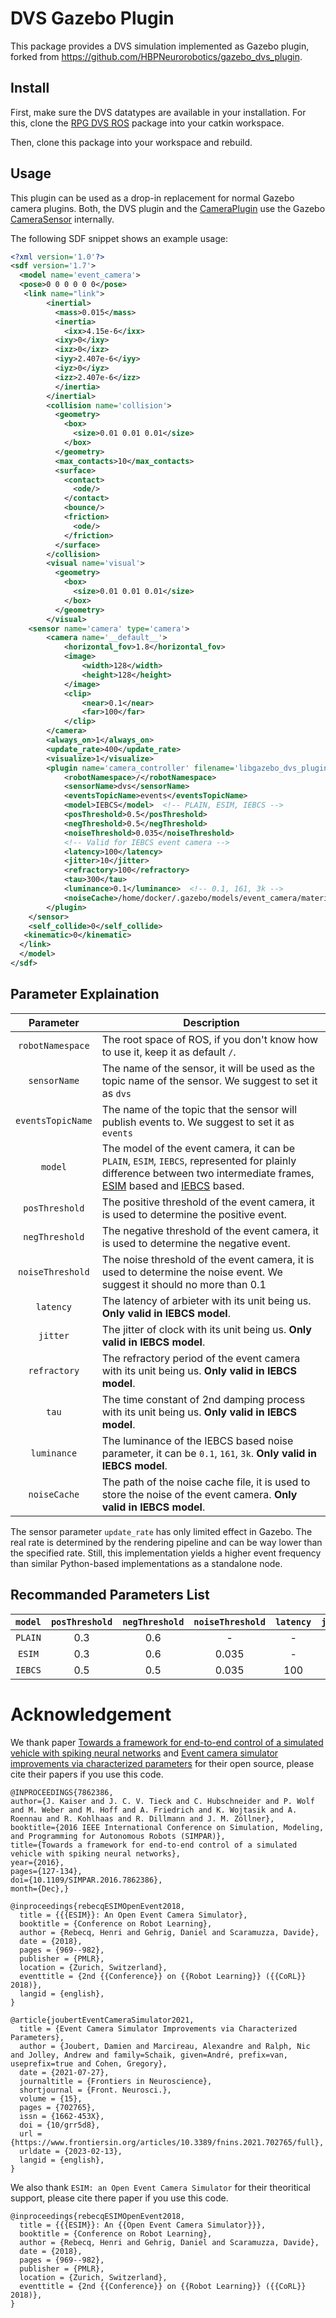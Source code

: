 # DVS Gazebo Plugin

This package provides a DVS simulation implemented as Gazebo plugin, forked from https://github.com/HBPNeurorobotics/gazebo_dvs_plugin.

## Install

First, make sure the DVS datatypes are available in your installation.
For this, clone the [RPG DVS ROS](https://github.com/uzh-rpg/rpg_dvs_ros) package into your catkin workspace.

Then, clone this package into your workspace and rebuild.

## Usage

This plugin can be used as a drop-in replacement for normal Gazebo camera plugins.
Both, the DVS plugin and the [CameraPlugin](https://bitbucket.org/osrf/gazebo/src/666bf30ad9a3c042955b55f79cf1a5416a70d83d/plugins/CameraPlugin.cc)
use the Gazebo [CameraSensor](https://bitbucket.org/osrf/gazebo/src/666bf30ad9a3c042955b55f79cf1a5416a70d83d/gazebo/sensors/CameraSensor.cc) internally.

The following SDF snippet shows an example usage:
```xml
<?xml version='1.0'?>
<sdf version='1.7'>
  <model name='event_camera'>
  <pose>0 0 0 0 0 0</pose>
   <link name="link">
        <inertial>
          <mass>0.015</mass>
          <inertia>
            <ixx>4.15e-6</ixx>
          <ixy>0</ixy>
          <ixz>0</ixz>
          <iyy>2.407e-6</iyy>
          <iyz>0</iyz>
          <izz>2.407e-6</izz>
          </inertia>
        </inertial>
        <collision name='collision'>
          <geometry>
            <box>
              <size>0.01 0.01 0.01</size>
            </box>
          </geometry>
          <max_contacts>10</max_contacts>
          <surface>
            <contact>
              <ode/>
            </contact>
            <bounce/>
            <friction>
              <ode/>
            </friction>
          </surface>
        </collision>
        <visual name='visual'>
          <geometry>
            <box>
              <size>0.01 0.01 0.01</size>
            </box>
          </geometry>
        </visual>
    <sensor name='camera' type='camera'>
        <camera name='__default__'>
            <horizontal_fov>1.8</horizontal_fov>
            <image>
                <width>128</width>
                <height>128</height>
            </image>
            <clip>
                <near>0.1</near>
                <far>100</far>
            </clip>
        </camera>
        <always_on>1</always_on>
        <update_rate>400</update_rate>
        <visualize>1</visualize>
        <plugin name='camera_controller' filename='libgazebo_dvs_plugin.so'>
            <robotNamespace>/</robotNamespace>
            <sensorName>dvs</sensorName>
            <eventsTopicName>events</eventsTopicName>
            <model>IEBCS</model>  <!-- PLAIN, ESIM, IEBCS -->
            <posThreshold>0.5</posThreshold>
            <negThreshold>0.5</negThreshold>
            <noiseThreshold>0.035</noiseThreshold>
            <!-- Valid for IEBCS event camera -->
            <latency>100</latency>
            <jitter>10</jitter>
            <refractory>100</refractory>
            <tau>300</tau>
            <luminance>0.1</luminance>  <!-- 0.1, 161, 3k -->
            <noiseCache>/home/docker/.gazebo/models/event_camera/materials/noise</noiseCache>
        </plugin>
    </sensor>
    <self_collide>0</self_collide>
   <kinematic>0</kinematic>
  </link>
  </model>
</sdf>
```
## Parameter Explaination
| Parameter | Description |
| :---: | --- |
| `robotNamespace` | The root space of ROS, if you don't know how to use it, keep it as default `/`. |
| `sensorName` | The name of the sensor, it will be used as the topic name of the sensor. We suggest to set it as `dvs` |
| `eventsTopicName` | The name of the topic that the sensor will publish events to. We suggest to set it as `events` |
| `model` | The model of the event camera, it can be `PLAIN`, `ESIM`, `IEBCS`, represented for plainly difference between two intermediate frames, [ESIM](https://github.com/uzh-rpg/rpg_esim) based and [IEBCS](https://github.com/neuromorphicsystems/IEBCS) based. |
| `posThreshold` | The positive threshold of the event camera, it is used to determine the positive event. |
| `negThreshold` | The negative threshold of the event camera, it is used to determine the negative event. |
| `noiseThreshold` | The noise threshold of the event camera, it is used to determine the noise event. We suggest it should no more than 0.1 |
| `latency` | The latency of arbieter with its unit being us. **Only valid in IEBCS model**. |
| `jitter` | The jitter of clock with its unit being us. **Only valid in IEBCS model**. |
| `refractory` | The refractory period of the event camera with its unit being us. **Only valid in IEBCS model**. |
| `tau` | The time constant of 2nd damping process with its unit being us. **Only valid in IEBCS model**. |
| `luminance` | The luminance of the IEBCS based noise parameter, it can be `0.1`, `161`, `3k`. **Only valid in IEBCS model**. |
| `noiseCache` | The path of the noise cache file, it is used to store the noise of the event camera. **Only valid in IEBCS model**. |

The sensor parameter `update_rate` has only limited effect in Gazebo.
The real rate is determined by the rendering pipeline and can be way lower than the specified rate.
Still, this implementation yields a higher event frequency than similar Python-based implementations as a standalone node.
## Recommanded Parameters List
| `model` | `posThreshold` | `negThreshold` | `noiseThreshold` | `latency` | `jitter` | `refractory` | `tau` | `luminance` | `noiseCache` |
|:--:|:--:|:--:|:--:|:--:|:--:|:--:|:--:|:--:|:--:|
| `PLAIN` | 0.3 | 0.6 | - | - | - | - | - | - | - |
| `ESIM` | 0.3 | 0.6 | 0.035 | - | - | - | - | - | - |
| `IEBCS` | 0.5 | 0.5 | 0.035 | 100 | 10 | 100 | 300 | 0.1 | `/path/to/your/materials/noise` |

# Acknowledgement

We thank paper [Towards a framework for end-to-end control of a simulated vehicle with spiking neural networks](http://ieeexplore.ieee.org/document/7862386/) and [Event camera simulator improvements via characterized parameters](https://github.com/neuromorphicsystems/IEBCS) for their open source, please cite their papers if you use this code.

```
@INPROCEEDINGS{7862386,
author={J. Kaiser and J. C. V. Tieck and C. Hubschneider and P. Wolf and M. Weber and M. Hoff and A. Friedrich and K. Wojtasik and A. Roennau and R. Kohlhaas and R. Dillmann and J. M. Zöllner},
booktitle={2016 IEEE International Conference on Simulation, Modeling, and Programming for Autonomous Robots (SIMPAR)},
title={Towards a framework for end-to-end control of a simulated vehicle with spiking neural networks},
year={2016},
pages={127-134},
doi={10.1109/SIMPAR.2016.7862386},
month={Dec},}

@inproceedings{rebecqESIMOpenEvent2018,
  title = {{{ESIM}}: An Open Event Camera Simulator},
  booktitle = {Conference on Robot Learning},
  author = {Rebecq, Henri and Gehrig, Daniel and Scaramuzza, Davide},
  date = {2018},
  pages = {969--982},
  publisher = {PMLR},
  location = {Zurich, Switzerland},
  eventtitle = {2nd {{Conference}} on {{Robot Learning}} ({{CoRL}} 2018)},
  langid = {english},
}

@article{joubertEventCameraSimulator2021,
  title = {Event Camera Simulator Improvements via Characterized Parameters},
  author = {Joubert, Damien and Marcireau, Alexandre and Ralph, Nic and Jolley, Andrew and family=Schaik, given=André, prefix=van, useprefix=true and Cohen, Gregory},
  date = {2021-07-27},
  journaltitle = {Frontiers in Neuroscience},
  shortjournal = {Front. Neurosci.},
  volume = {15},
  pages = {702765},
  issn = {1662-453X},
  doi = {10/grr5d8},
  url = {https://www.frontiersin.org/articles/10.3389/fnins.2021.702765/full},
  urldate = {2023-02-13},
  langid = {english},
}

```
We also thank `ESIM: an Open Event Camera Simulator` for their theoritical support, please cite there paper if you use this code.

```
@inproceedings{rebecqESIMOpenEvent2018,
  title = {{{ESIM}}: An {{Open Event Camera Simulator}}},
  booktitle = {Conference on Robot Learning},
  author = {Rebecq, Henri and Gehrig, Daniel and Scaramuzza, Davide},
  date = {2018},
  pages = {969--982},
  publisher = {PMLR},
  location = {Zurich, Switzerland},
  eventtitle = {2nd {{Conference}} on {{Robot Learning}} ({{CoRL}} 2018)},
}
```